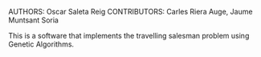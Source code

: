 AUTHORS: Oscar Saleta Reig
CONTRIBUTORS: Carles Riera Auge, Jaume Muntsant Soria

This is a software that implements the travelling salesman problem using Genetic Algorithms.
